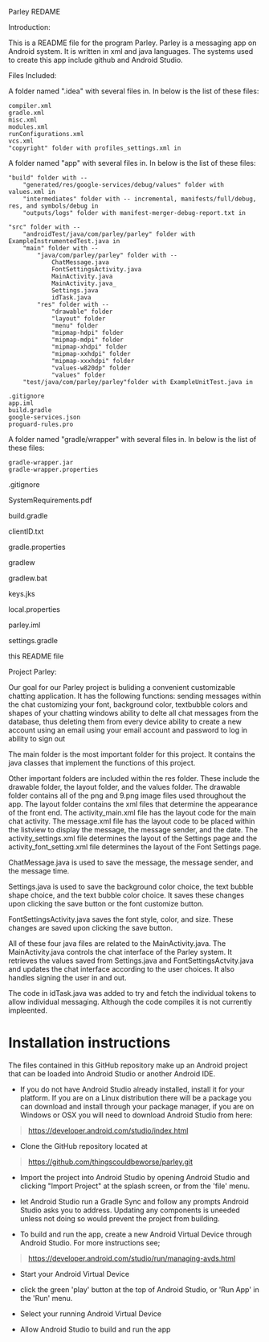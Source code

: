 Parley REDAME


Introduction:

This is a README file for the program Parley. Parley is a messaging app on Android system. It is written in xml and java languages. The systems used to create this app include github and Android Studio.




Files Included:

A folder named ".idea" with several files in. In below is the list of these files:

	compiler.xml
	gradle.xml
	misc.xml
	modules.xml
	runConfigurations.xml
	vcs.xml
	"copyright" folder with profiles_settings.xml in

A folder named "app" with several files in. In below is the list of these files:

	"build" folder with --
		"generated/res/google-services/debug/values" folder with values.xml in
		"intermediates" folder with -- incremental, manifests/full/debug, res, and symbols/debug in
		"outputs/logs" folder with manifest-merger-debug-report.txt in

	"src" folder with --
		"androidTest/java/com/parley/parley" folder with ExampleInstrumentedTest.java in
		"main" folder with --
			"java/com/parley/parley" folder with --
				ChatMessage.java
				FontSettingsActivity.java
				MainActivity.java
				MainActivity.java_
				Settings.java
				idTask.java
			"res" folder with --
				"drawable" folder
				"layout" folder
				"menu" folder
				"mipmap-hdpi" folder
				"mipmap-mdpi" folder
				"mipmap-xhdpi" folder
				"mipmap-xxhdpi" folder
				"mipmap-xxxhdpi" folder
				"values-w820dp" folder
				"values" folder
		"test/java/com/parley/parley"folder with ExampleUnitTest.java in

	.gitignore
	app.iml
	build.gradle
	google-services.json
	proguard-rules.pro

A folder named "gradle/wrapper" with several files in. In below is the list of these files:

	gradle-wrapper.jar
	gradle-wrapper.properties

.gitignore

SystemRequirements.pdf

build.gradle

clientID.txt

gradle.properties

gradlew

gradlew.bat

keys.jks

local.properties

parley.iml

settings.gradle

this README file


Project Parley:

Our goal for our Parley project is buliding a convenient customizable chatting application. It has the following functions:
	sending messages within the chat
	customizing your font, background color, textbubble colors and shapes of your chatting windows
	ability to delte all chat messages from the database, thus deleting them from every device
	ability to create a new account using an email
	using your email account and password to log in
	ability to sign out

The main folder is the most important folder for this project. It contains the java classes that implement the functions of this project.

Other important folders are included within the res folder. These include the drawable folder, the layout folder, and the values folder. The drawable folder contains all of the png and 9.png image files used throughout the app. The layout folder contains the xml files that determine the appearance of the front end. The activity_main.xml file has the layout code for the main chat activity. The message.xml file has the layout code to be placed within the listview to display the message, the message sender, and the date. The activity_settings.xml file determines the layout of the Settings page and the activity_font_setting.xml file determines the layout of the Font Settings page.

ChatMessage.java is used to save the message, the message sender, and the message time.

Settings.java is used to save the background color choice, the text bubble shape choice, and the text bubble color choice. It saves these changes upon clicking the save button or the font customize button.

FontSettingsActivity.java saves the font style, color, and size. These changes are saved upon clicking the save button.

All of these four java files are related to the MainActivity.java. The MainActivity.java controls the chat interface of the Parley system. It retrieves the values saved from Settings.java and FontSettingsActvity.java and updates the chat interface according to the user choices. It also handles signing the user in and out.

The code in idTask.java was added to try and fetch the individual tokens to allow individual messaging. Although the code compiles it is not currently impleented.

# Installation instructions

The files contained in this GitHub repository make up an Android project that can be loaded into Android Studio or another Android IDE.

* If you do not have Android Studio already installed, install it for your platform. If you are on a Linux distribution there will be a package you can download and install through your package manager, if you are on Windows or OSX you will need to download Android Studio from here:

> https://developer.android.com/studio/index.html

* Clone the GitHub repository located at

> https://github.com/thingscouldbeworse/parley.git

* Import the project into Android Studio by opening Android Studio and clicking "Import Project" at the splash screen, or from the 'file' menu.

* let Android Studio run a Gradle Sync and follow any prompts Android Studio asks you to address. Updating any components is uneeded unless not doing so would prevent the project from building.

* To build and run the app, create a new Android Virtual Device through Android Studio. For more instructions see;

> https://developer.android.com/studio/run/managing-avds.html

* Start your Android Virtual Device

* click the green 'play' button at the top of Android Studio, or 'Run App' in the 'Run' menu.

* Select your running Android Virtual Device

* Allow Android Studio to build and run the app
